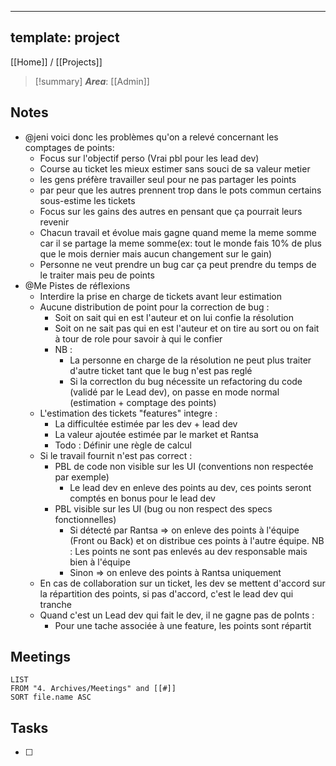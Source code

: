 
---
template: project
---
[[Home]] / [[Projects]]

>[!summary]
>***Area***: [[Admin]]

## Notes 
- @jeni voici donc les problèmes qu'on a relevé concernant les comptages de points:
	- Focus sur l'objectif perso (Vrai pbl pour les lead dev)
	- Course au ticket les mieux estimer sans souci de sa valeur metier
	- les gens préfère travailler seul pour ne pas partager les points 
	- par peur que les autres prennent trop dans le pots commun certains sous-estime les tickets
	- Focus sur les gains des autres en pensant que ça pourrait leurs revenir
	- Chacun travail et évolue mais gagne quand meme la meme somme car il se partage la meme somme(ex: tout le monde fais 10% de plus que le mois dernier mais aucun changement sur le gain)
	- Personne ne veut prendre un bug car ça peut prendre du temps de le traiter mais peu de points
- @Me Pistes de réflexions
	- Interdire la prise en charge de tickets avant leur estimation
	- Aucune distribution de point pour la correction de bug :
		- Soit on sait qui en est l'auteur et on lui confie la résolution
		- Soit on ne sait pas qui en est l'auteur et on tire au sort ou on fait à tour de role pour savoir à qui le confier
		- NB : 
			- La personne en charge de la résolution ne peut plus traiter d'autre ticket tant que le bug n'est pas reglé
			- Si la correctIon du bug nécessite un refactoring du code (validé par le Lead dev), on passe en mode normal (estimation + comptage des points)
	- L'estimation des tickets "features" integre :
		- La difficultée estimée par les dev + lead dev
		- La valeur ajoutée estimée par le market et Rantsa
		- Todo : Définir une règle de calcul
	- Si le travail fournit n'est pas correct :
		- PBL de code non visible sur les UI (conventions non respectée par exemple)
			- Le lead dev en enleve des points au dev, ces points seront comptés en bonus pour le lead dev
		- PBL visible sur les UI (bug ou non respect des specs fonctionnelles)
			- Si détecté par Rantsa => on enleve des points à l'équipe (Front ou Back) et on distribue ces points à l'autre équipe. NB : Les points ne sont pas enlevés au dev responsable mais bien à l'équipe
			- Sinon => on enleve des points à Rantsa uniquement
	- En cas de collaboration sur un ticket, les dev se mettent d'accord sur la répartition des points, si pas d'accord, c'est le lead dev qui tranche
	- Quand c'est un Lead dev qui fait le dev, il ne gagne pas de poInts :
		- Pour une tache associée à une feature, les points sont répartit 

## Meetings
```dataview
LIST
FROM "4. Archives/Meetings" and [[#]]
SORT file.name ASC
```
## Tasks 
- [ ]
